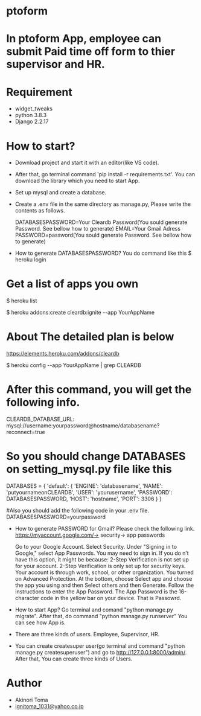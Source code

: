 # ptoform
 
# In ptoform App, employee can submit Paid time off form to thier supervisor and HR.
 
# Requirement
 
* widget_tweaks
* python 3.8.3
* Django 2.2.17

# How to start?
 
* Download project and start it with an editor(like VS code).
* After that, go terminal command 'pip install -r requirements.txt'. You can download the library which you need to start App.
* Set up mysql and create a database.
* Create a .env file in the same directory as manage.py,
  Please write the contents as follows.

  DATABASESPASSWORD=Your Cleardb Password(You sould generate Password. See bellow how to generate)
  EMAIL=Your Gmail Adress
  PASSWORD=password(You sould generate Password. See bellow how to generate)

* How to generate DATABASESPASSWORD?
You do command like this
$ heroku login
# Get a list of apps you own
$ heroku list

$ heroku addons:create cleardb:ignite --app YourAppName
# About The detailed plan is below
https://elements.heroku.com/addons/cleardb

$ heroku config --app YourAppName | grep CLEARDB
# After this command, you will get the following info.
CLEARDB_DATABASE_URL: mysql://username:yourpassword@hostname/databasename?reconnect=true

# So you should change DATABASES on setting_mysql.py file like this
DATABASES = {
    'default': {
        'ENGINE': 'databasename',
        'NAME': 'putyournameonCLEARDB',
        'USER': 'yourusername',
        'PASSWORD': DATABASESPASSWORD,
        'HOST': 'hostname',
        'PORT': 3306
    }
}

#Also you should add the following code in your .env file.
DATABASESPASSWORD=yourpassword

* How to generate PASSWORD for Gmail?
  Please check the following link.
  https://myaccount.google.com/-> security-> app passwords

  Go to your Google Account.
  Select Security.
  Under "Signing in to Google," select App Passwords. You may need to sign in. If you do n’t have this option, it might be because:
  2-Step Verification is not set up for your account.
  2-Step Verification is only set up for security keys.
  Your account is through work, school, or other organization.
  You turned on Advanced Protection.
  At the bottom, choose Select app and choose the app you using and then Select others and then Generate.
  Follow the instructions to enter the App Password. The App Password is the 16-character code in the yellow bar on your device.
  That is Passowrd.

* How to start App? Go terminal and comand "python manage.py migrate". After that, do command "python manage.py runserver" You can see how App is.
* There are three kinds of users. Employee, Supervisor, HR.
* You can create createsuper user(go terminal and command "python manage.py createsuperuser") and go to http://127.0.0.1:8000/admin/. After that, You can create three kinds of Users.
    
# Author
 
* Akinori Toma
* ignitoma_1031@yahoo.co.jp
